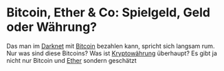 # Bitcoin, Ether & Co: Spielgeld, Geld oder Währung?

Das man im [Darknet](https://de.wikipedia.org/wiki/Darknet) mit [Bitcoin](https://de.wikipedia.org/wiki/Bitcoin) bezahlen kann, spricht sich langsam rum. Nur was sind diese Bitcoins? Was ist [Kryptowährung](https://de.wikipedia.org/wiki/Kryptowährung) überhaupt? Es gibt ja nicht nur Bitcoin und [Ether](https://www.ethereum.org/ether) sondern geschätzt 
